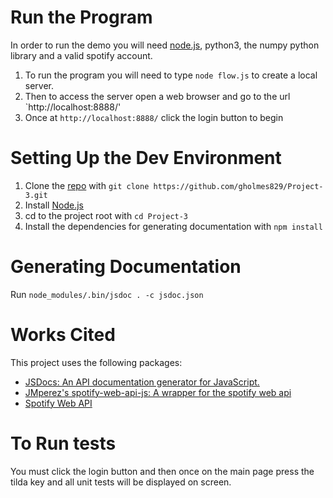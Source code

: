 # Run the Program
In order to run the demo you will need [node.js](https://node.js.org/en/), python3, the numpy python library and a valid spotify account.
1. To run the program you will need to type `node flow.js` to create a local server.
2. Then to access the server open a web browser and go to the url `http://localhost:8888/'
3. Once at `http://localhost:8888/` click the login button to begin

# Setting Up the Dev Environment

1. Clone the [repo](https://github.com/gholmes829/Project-3) with `git clone https://github.com/gholmes829/Project-3.git`
2. Install [Node.js](https://nodejs.org/en/)
3. cd to the project root with `cd Project-3`
4. Install the dependencies for generating documentation with `npm install`

# Generating Documentation
Run `node_modules/.bin/jsdoc . -c jsdoc.json`

# Works Cited
This project uses the following packages:
- [JSDocs: An API documentation generator for JavaScript.](https://github.com/jsdoc/jsdoc)
- [JMperez's spotify-web-api-js: A wrapper for the spotify web api](https://github.com/JMPerez/spotify-web-api-js)
- [Spotify Web API](https://developer.spotify.com/documentation/web-api/)

# To Run tests
You must click the login button and then once on the main page press the tilda key and all unit tests will be displayed on screen.
